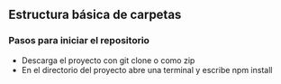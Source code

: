 ## Estructura básica de carpetas

### Pasos para iniciar el repositorio
* Descarga el proyecto con git clone o como zip
* En el directorio del proyecto abre una terminal y escribe npm install
